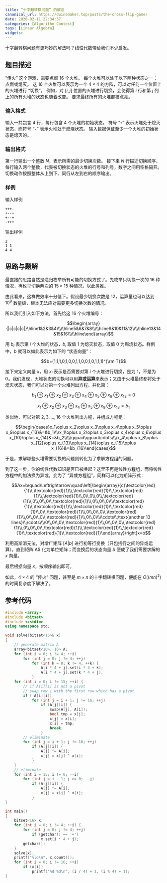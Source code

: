 ```yaml
---
title: “十字翻转棋问题” 的解法
canonical_url: https://duinomaker.top/posts/the-cross-flip-game/
date: 2020-02-11 22:34:37
categories: [Algorithm Contest]
tags: [Linear Algebra]
widgets:
---
```


十字翻转棋问题有更巧妙的解法吗？线性代数带给我们不少启发。

<!-- more -->

## 题目描述

“传火” 这个游戏，需要点燃 $16$ 个火堆。
每个火堆可以处于以下两种状态之一：点燃或熄灭。 
这 $16$ 个火堆可以表示为一个 $4\times4$ 的方阵，可以对任何一个位置上的火堆进行 “切换”。
例如，对 $[i,j]$ 位置的火堆进行切换，会使得第 $i$ 行和第 $j$ 列上的所有火堆的状态也随着改变。
要求最终所有的火堆都被点亮。

### 输入格式

输入一共包含 $4$ 行，每行包含 $4$ 个火堆的初始状态。
符号 “`+`” 表示火堆处于熄灭状态，而符号 “`-`” 表示火堆处于燃烧状态。
输入数据保证至少一个火堆的初始状态是熄灭的。

### 输出格式

第一行输出一个整数 $N$，表示所需的最少切换次数。
接下来 $N$ 行描述切换顺序，每行输入两个整数，代表被切换状态的火堆的行号和列号，数字之间用空格隔开。
切换动作按照整体从上到下、同行从左到右的顺序输出。

### 样例

输入样例

``` plain
+++-
+--+
+--+
-+++
```

输出样例

``` plain
2
1 1
4 4
```

## 思路与题解

最直接的思路当然是递归枚举所有可能的切换方式了。先枚举只切换一次的 $16$ 种情况，再枚举切换两次的 $15\times15$ 种情况，以此类推。

由此看来，这样做效率十分低下。假设最少切换次数是 $12$，运算量也可以达到 $10^9$ 数量级，根本无法应对需要更多切换次数的情况。

所以我们引入如下方法，首先给这 $16$ 个火堆编号：

$$\begin{array}{|c|c|c|c|}\hline1&2&3&4\\\\\hline5&6&7&8\\\\\hline9&10&11&12\\\\\hline13&14&15&16\\\\\hline\end{array}$$

用 $b_i$ 表示第 $i$ 个火堆的状态，$b_i$ 取值 $1$ 为熄灭状态，取值 $0$ 为燃烧状态。样例中，$b$ 就可以如此表示为如下的 “状态向量”：

$$b=(1,1,1,0,1,0,0,1,1,0,0,1,0,1,1,1)^{\rm T}$$

接下来定义向量 $x$，用 $x_i$ 表示是否需要对第 $i$ 个火堆进行切换，是为 $1$，不是为 $0$&hairsp;。我们发现，火堆状态的切换可以用**异或运算**来表示；又由于火堆最终都将处于熄灭状态，我们可以对第一个火堆列出方程，并化简：

$$b_1\oplus x_1\oplus x_2\oplus x_3\oplus x_4\oplus x_5\oplus x_9\oplus x_{13} = 0$$

$$x_1\oplus x_2\oplus x_3\oplus x_4\oplus x_5\oplus x_9\oplus x_{13} = b_1$$

类似地，可以对第 $2,3,\ldots,16$ 个火堆列出方程，并组成方程组：

$$\begin{cases}x_1\oplus x_2\oplus x_3\oplus x_4\oplus x_5\oplus x_9\oplus x_{13}&=&b_1\\\\x_1\oplus x_2\oplus x_3\oplus x_4\oplus x_6\oplus x_{10}\oplus x_{14}&=&b_2\\\\\qquad\qquad\cdots\\\\x_4\oplus x_8\oplus x_{12}\oplus x_{13}\oplus x_{14}\oplus x_{15}\oplus x_{16}&=&b_{16}\end{cases}$$

于是，求解哪些火堆需要切换的问题则转化为了求解方程组的问题。

到了这一步，你的线性代数知识是否已被唤起？这里不再是线性方程组，而将线性方程中的加法换为异或，变为了 “异或方程组”，同样可以化为矩阵形式：

$$Ax=b\quad\Leftrightarrow\quad\left[\begin{array}{c}\textcolor{red}{1}\\,\textcolor{red}{1}\\,\textcolor{red}{1}\\,\textcolor{red}{1}\\,\textcolor{red}{1}\\,0\\,0\\,0\\,\textcolor{red}{1}\\,0\\,0\\,0\\,\textcolor{red}{1}\\,0\\,0\\,0\\\\\textcolor{red}{1}\\,\textcolor{red}{1}\\,\textcolor{red}{1}\\,\textcolor{red}{1}\\,0\\,\textcolor{red}{1}\\,0\\,0\\,0\\,\textcolor{red}{1}\\,0\\,0\\,0\\,\textcolor{red}{1}\\,0\\,0\\\\\cdots\\;\text{another 13 lines}\\;\cdots\\\\0\\,0\\,0\\,\textcolor{red}{1}\\,0\\,0\\,0\\,\textcolor{red}{1}\\,0\\,0\\,0\\,\textcolor{red}{1}\\,\textcolor{red}{1}\\,\textcolor{red}{1}\\,\textcolor{red}{1}\\,\textcolor{red}{1}\end{array}\right]x=b$$

利用高斯消元法，对增广矩阵 $[A|b]$ 进行初等行变换（只包括行之间的异或运算），直到矩阵 A$ 化为单位矩阵；而变换后的状态向量 $b$ 便成了我们需要求解的 $x$ 向量。

最后根据向量 $x$，按顺序输出即可。

如此，$4\times4$ 的 “传火” 问题，甚至是 $m\times n$ 的十字翻转棋问题，便能在 $O((mn)^2)$ 的时间复杂度下解决了。

## 参考代码

``` c++ solution.cpp
#include <array>
#include <bitset>
#include <cstdio>
using namespace std;

void solve(bitset<16>& x)
{
    // generate matrix A
    array<bitset<16>, 16> A;
    for (int i = 0; i != 4; ++i)
        for (int j = 0; j != 4; ++j)
            for (int k = 0; k != 4; ++k) {
                A[i * 4 + j].set(i * 4 + k);
                A[i * 4 + j].set(k * 4 + j);
            }
    for (int i = 0; i != 15; ++i) {
        // if A[i][i] is not a pivot
        // swap row i with the first row which has a pivot
        if (!A[i][i])
            for (int j = i + 1; j != 16; ++j)
                if (A[j][i]) {
                    swap(A[j], A[i]);
                    bool tmp = x[j];
                    x[j] = x[i];
                    x[i] = tmp;
                    break;
                }
        // eliminate
        for (int j = i + 1; j != 16; ++j)
            if (A[j][i]) {
                A[j] ^= A[i];
                x[j] = x[j] ^ x[i];
            }
    }
    // eliminate
    for (int i = 15; i != 0; --i)
        for (int j = i - 1; j >= 0; --j)
            if (A[j][i]) {
                A[j] ^= A[i];
                x[j] = x[j] ^ x[i];
            }
}

int main()
{
    bitset<16> x;
    for (int i = 0; i != 4; ++i) {
        for (int j = 0; j != 4; ++j)
            if (getchar() == '+')
                x.set(i * 4 + j);
        getchar();
    }
    solve(x);
    printf("%ld\n", x.count());
    for (int i = 0; i != 16; ++i)
        if (x[i])
            printf("%d %d\n", (i / 4) + 1, (i % 4) + 1);
}
```

